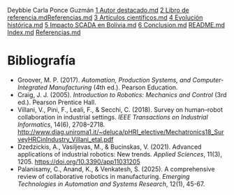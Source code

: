 Deybbie Carla Ponce Guzmán
[1 Autor destacado.md](https://github.com/user-attachments/files/22326745/1.Autor.destacado.md)
[2 Libro de referencia.md](https://github.com/user-attachments/files/22326746/2.Libro.de.referencia.md)[Referencias.md](https://github.com/user-attachments/files/22326753/Referencias.md)
[3 Artículos científicos.md](https://github.com/user-attachments/files/22326747/3.Articulos.cientificos.md)
[4 Evolución histórica.md](https://github.com/user-attachments/files/22326748/4.Evolucion.historica.md)
[5 Impacto SCADA en Bolivia.md](https://github.com/user-attachments/files/22326749/5.Impacto.SCADA.en.Bolivia.md)
[6 Conclusion.md](https://github.com/user-attachments/files/22326750/6.Conclusion.md)
[README.md](https://github.com/user-attachments/files/22326752/README.md)
[Index.md](https://github.com/user-attachments/files/22326751/Index.md)
[Referencias.md](https://github.com/user-attachments/files/22326788/Referencias.md)
# Bibliografía

- Groover, M. P. (2017). *Automation, Production Systems, and Computer-Integrated Manufacturing* (4th ed.). Pearson Education.  
- Craig, J. J. (2005). *Introduction to Robotics: Mechanics and Control* (3rd ed.). Pearson Prentice Hall.  
- Villani, V., Pini, F., Leali, F., & Secchi, C. (2018). Survey on human–robot collaboration in industrial settings. *IEEE Transactions on Industrial Informatics*, 14(6), 2708–2718. http://www.diag.uniroma1.it/~deluca/pHRI_elective/Mechatronics18_SurveyHRCinIndustry_Villani_etal.pdf
- Dzedzickis, A., Vasiljevas, M., & Bucinskas, V. (2021). Advanced applications of industrial robotics: New trends. *Applied Sciences*, 11(3), 1205. https://doi.org/10.3390/app11031205  
- Palanisamy, C., Anand, K., & Venkatesh, S. (2025). A comprehensive review of collaborative robotics in manufacturing. *Emerging Technologies in Automation and Systems Research*, 12(1), 45-67.  


